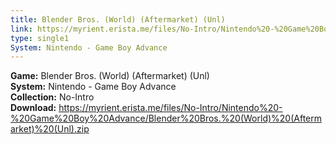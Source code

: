 ```yaml
---
title: Blender Bros. (World) (Aftermarket) (Unl)
link: https://myrient.erista.me/files/No-Intro/Nintendo%20-%20Game%20Boy%20Advance/Blender%20Bros.%20(World)%20(Aftermarket)%20(Unl).zip
type: single1
System: Nintendo - Game Boy Advance
---
```

<b>Game:</b> Blender Bros. (World) (Aftermarket) (Unl)<br>
<b>System:</b> Nintendo - Game Boy Advance<br>
<b>Collection:</b> No-Intro<br>
<b>Download:</b> https://myrient.erista.me/files/No-Intro/Nintendo%20-%20Game%20Boy%20Advance/Blender%20Bros.%20(World)%20(Aftermarket)%20(Unl).zip